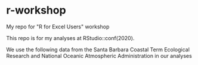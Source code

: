 # r-workshop
My repo for "R for Excel Users" workshop

This repo is for my analyses at RStudio::conf(2020). 

We use the following data from the Santa Barbara Coastal Term Ecological Research and National Oceanic Atmospheric Administration in our analyses
